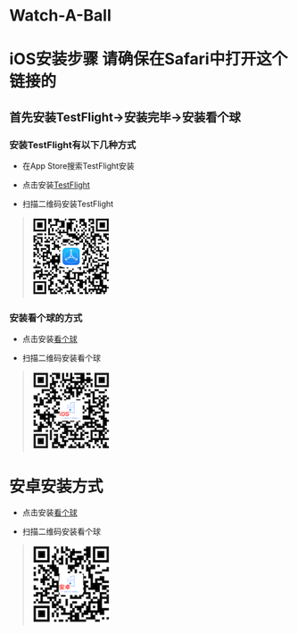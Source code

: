 # Watch-A-Ball
 # iOS安装步骤 **请确保在Safari中打开这个链接的**
## 首先安装TestFlight->安装完毕->安装看个球
### 安装TestFlight有以下几种方式
- 在App Store搜索TestFlight安装
>
- 点击安装[TestFlight](https://apps.apple.com/cn/app/testflight/id899247664)
>
- 扫描二维码安装TestFlight 
> ![扫描安装TestFlight](https://github.com/nicola-gif/Watch-A-Ball/blob/master/testflight_down.png)

### 安装看个球的方式
- 点击安装[看个球](https://testflight.apple.com/join/xs8sFULV)
>
- 扫描二维码安装看个球
> ![扫描安装看个球](https://github.com/nicola-gif/Watch-A-Ball/blob/master/iOSwb.png)



# 安卓安装方式
- 点击安装[看个球](http://kanqiu.me/kanqiu.apk)
>
- 扫描二维码安装看个球 
> ![扫描安装看个球](https://github.com/nicola-gif/Watch-A-Ball/blob/master/apk.png)
